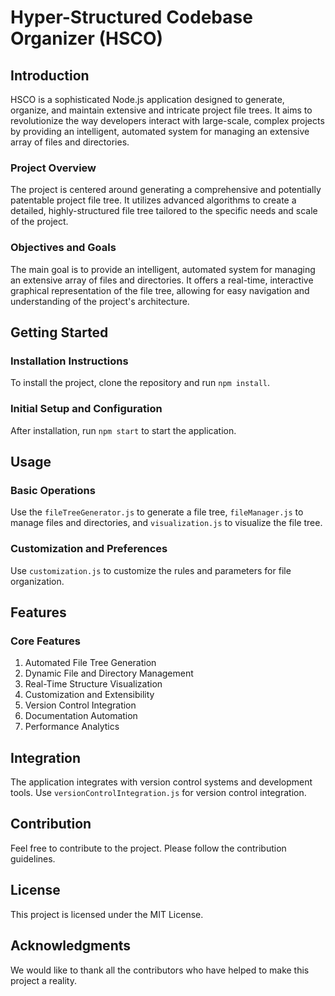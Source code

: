 # Hyper-Structured Codebase Organizer (HSCO)

## Introduction

HSCO is a sophisticated Node.js application designed to generate, organize, and maintain extensive and intricate project file trees. It aims to revolutionize the way developers interact with large-scale, complex projects by providing an intelligent, automated system for managing an extensive array of files and directories.

### Project Overview
The project is centered around generating a comprehensive and potentially patentable project file tree. It utilizes advanced algorithms to create a detailed, highly-structured file tree tailored to the specific needs and scale of the project.

### Objectives and Goals
The main goal is to provide an intelligent, automated system for managing an extensive array of files and directories. It offers a real-time, interactive graphical representation of the file tree, allowing for easy navigation and understanding of the project's architecture.

## Getting Started

### Installation Instructions
To install the project, clone the repository and run `npm install`.

### Initial Setup and Configuration
After installation, run `npm start` to start the application.

## Usage

### Basic Operations
Use the `fileTreeGenerator.js` to generate a file tree, `fileManager.js` to manage files and directories, and `visualization.js` to visualize the file tree.

### Customization and Preferences
Use `customization.js` to customize the rules and parameters for file organization.

## Features

### Core Features
1. Automated File Tree Generation
2. Dynamic File and Directory Management
3. Real-Time Structure Visualization
4. Customization and Extensibility
5. Version Control Integration
6. Documentation Automation
7. Performance Analytics

## Integration
The application integrates with version control systems and development tools. Use `versionControlIntegration.js` for version control integration.

## Contribution
Feel free to contribute to the project. Please follow the contribution guidelines.

## License
This project is licensed under the MIT License.

## Acknowledgments
We would like to thank all the contributors who have helped to make this project a reality.

